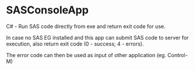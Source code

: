SASConsoleApp
=============

C# - Run SAS code directly from exe and return exit code for use.

In case no SAS EG installed and this app can submit SAS code to server for execution, also return exit code (0 - success; 4 - errors). 

The error code can then be used as input of other application (eg. Control-M)
